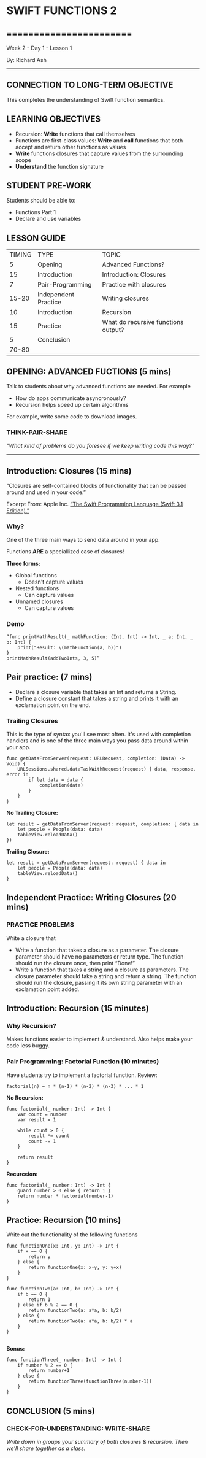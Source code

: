 # SWIFT FUNCTIONS 2
=======================
---

Week 2 - Day 1 - Lesson 1

By: Richard Ash

---

## CONNECTION TO LONG-TERM OBJECTIVE

This completes the understanding of Swift function semantics.

## LEARNING OBJECTIVES

* Recursion: **Write** functions that call themselves
* Functions are first-class values: **Write** and **call** functions that both accept and return other functions as values
* **Write** functions closures that capture values from the surrounding scope
* **Understand** the function signature

## STUDENT PRE-WORK

Students should be able to:

* Functions Part 1
* Declare and use variables

## LESSON GUIDE

<table>
  <tr>
    <td>TIMING</td>
    <td>TYPE</td>
    <td>TOPIC</td>
  </tr>
  <tr>
    <td>5</td>
    <td>Opening</td>
    <td>Advanced Functions?</td>
  </tr>
  <tr>
    <td>15</td>
    <td>Introduction </td>
    <td>Introduction: Closures</td>
  </tr>
   <tr>
    <td>7</td>
    <td>Pair-Programming</td>
    <td>Practice with closures</td>
  </tr>
  <tr>
    <td>15-20</td>
    <td>Independent Practice</td>
    <td>Writing closures</td>
  </tr>
  <tr>
    <td>10</td>
    <td>Introduction</td>
    <td>Recursion</td>
  </tr>
  <tr>
    <td>15</td>
    <td>Practice</td>
    <td>What do recursive functions output?</td>
  </tr>
  <tr>
    <td>5</td>
    <td>Conclusion</td>
  </tr>
  <tr>
    <td>70-80</td>
    <td></td>
    <td></td>
  </tr>
</table>


## OPENING: ADVANCED FUCTIONS (5 mins)

Talk to students about why advanced functions are needed. For example

+ How do apps communicate asyncronously? 
+ Recursion helps speed up certain algorithms

For example, write some code to download images.

### THINK-PAIR-SHARE

*"What kind of problems do you foresee if we keep writing code this way?"*

---

## Introduction: Closures (15 mins)

"Closures are self-contained blocks of functionality that can be passed around and used in your code.”

Excerpt From: Apple Inc. [“The Swift Programming Language (Swift 3.1 Edition).”](https://itun.es/us/k5SW7.l)

### Why?

One of the three main ways to send data around in your app.

Functions **ARE** a speciallized case of closures!

**Three forms:**

+ Global functions
	+ Doesn't capture values 
+ Nested functions
	+ Can capture values
+ Unnamed closures
	+ Can capture values

### Demo

```
“func printMathResult(_ mathFunction: (Int, Int) -> Int, _ a: Int, _ b: Int) {
    print("Result: \(mathFunction(a, b))")
}
printMathResult(addTwoInts, 3, 5)”

```

## Pair practice: (7 mins)

+ Declare a closure variable that takes an Int and returns a String.+ Define a closure constant that takes a string and prints it with an exclamation point on the end.

### Trailing Closures

This is the type of syntax you'll see most often. It's used with completion handlers and is one of the three main ways you pass data around within your app.

```
func getDataFromServer(request: URLRequest, completion: (Data) -> Void) {
	URLSessions.shared.dataTaskWithRequest(request) { data, response, error in 
		if let data = data {
			completion(data)
		}	
	}
}
```
**No Trailing Closure:**

```
let result = getDataFromServer(request: request, completion: { data in 
	let people = People(data: data)
	tableView.reloadData()
})
```
**Trailing Closure:**

```
let result = getDataFromServer(request: request) { data in 
	let people = People(data: data)
	tableView.reloadData()
}
```

## Independent Practice: Writing Closures (20 mins)

### PRACTICE PROBLEMS

Write a closure that

+ Write a function that takes a closure as a parameter. The closure parameter should have no parameters or return type. The function should run the closure once, then print “Done!”+ Write a function that takes a string and a closure as parameters. The closure parameter should take a string and return a string. The function should run the closure, passing it its own string parameter with an exclamation point added.


## Introduction: Recursion (15 minutes)
### Why Recursion?

Makes functions easier to implement & understand. Also helps make your code less buggy.

### Pair Programming: Factorial Function (10 minutes)

Have students try to implement a factorial function. Review: 

`factorial(n) = n * (n-1) * (n-2) * (n-3) * ... * 1`

**No Recursion:**

```
func factorial(_ number: Int) -> Int {
	var count = number
	var result = 1
	
	while count > 0 {
		result *= count
		count -= 1
	}
	
	return result
}

```
**Recurcsion:**

```
func factorial(_ number: Int) -> Int {
	guard number > 0 else { return 1 }
	return number * factorial(number-1)
}
```

## Practice: Recursion (10 mins)

Write out the functionality of the following functions

```
func functionOne(x: Int, y: Int) -> Int {
	if x == 0 {
		return y
	} else {
		return functionOne(x: x-y, y: y+x)
	}
}
```

```
func functionTwo(a: Int, b: Int) -> Int {
	if b == 0 {
		return 1
	} else if b % 2 == 0 {
		return functionTwo(a: a*a, b: b/2)
	} else {
		return functionTwo(a: a*a, b: b/2) * a
	}
}


```

**Bonus:**

```
func functionThree(_ number: Int) -> Int {
	if number % 2 == 0 {  
		return number+1
	} else {
		return functionThree(functionThree(number-1))
	}
}
```


## CONCLUSION (5 mins)

### CHECK-FOR-UNDERSTANDING: WRITE-SHARE

*Write down in groups your summary of both closures & recursion. Then we'll share together as a class.*